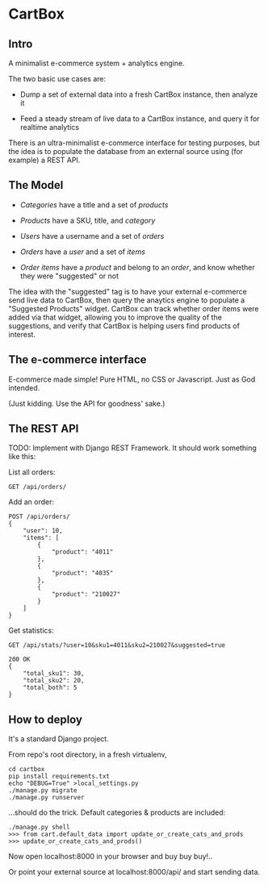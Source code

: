 
# CartBox

## Intro

A minimalist e-commerce system + analytics engine.

The two basic use cases are:

* Dump a set of external data into a fresh CartBox instance, then analyze it

* Feed a steady stream of live data to a CartBox instance, and query it for realtime analytics

There is an ultra-minimalist e-commerce interface for testing purposes,
but the idea is to populate the database from an external source using
(for example) a REST API.


## The Model

* *Categories* have a title and a set of *products*

* *Products* have a SKU, title, and *category*

* *Users* have a username and a set of *orders*

* *Orders* have a *user* and a set of *items*

* *Order items* have a *product* and belong to an *order*,
and know whether they were "suggested" or not

The idea with the "suggested" tag is to have your external e-commerce
send live data to CartBox, then query the anaytics engine to populate
a "Suggested Products" widget.
CartBox can track whether order items were added via that widget,
allowing you to improve the quality of the suggestions, and verify
that CartBox is helping users find products of interest.


## The e-commerce interface

E-commerce made simple! Pure HTML, no CSS or Javascript. Just as God intended.

(Just kidding. Use the API for goodness' sake.)


## The REST API

TODO: Implement with Django REST Framework.
It should work something like this:

List all orders:

    GET /api/orders/

Add an order:

    POST /api/orders/
    {
        "user": 10,
        "items": [
            {
                "product": "4011"
            },
            {
                "product": "4035"
            },
            {
                "product": "210027"
            }
        ]
    }

Get statistics:

    GET /api/stats/?user=10&sku1=4011&sku2=210027&suggested=true

    200 OK
    {
        "total_sku1": 30,
        "total_sku2": 20,
        "total_both": 5
    }


## How to deploy

It's a standard Django project.

From repo's root directory, in a fresh virtualenv,

    cd cartbox
    pip install requirements.txt
    echo "DEBUG=True" >local_settings.py
    ./manage.py migrate
    ./manage.py runserver

...should do the trick. Default categories & products are included:

    ./manage.py shell
    >>> from cart.default_data import update_or_create_cats_and_prods
    >>> update_or_create_cats_and_prods()

Now open localhost:8000 in your browser and buy buy buy!..

Or point your external source at localhost:8000/api/ and start sending data.

